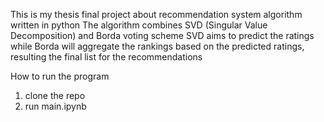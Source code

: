 This is my thesis final project about recommendation system algorithm written in python
The algorithm combines SVD (Singular Value Decomposition) and Borda voting scheme
SVD aims to predict the ratings while Borda will aggregate the rankings based on the predicted ratings, resulting the final list for the recommendations

How to run the program
1. clone the repo
2. run main.ipynb